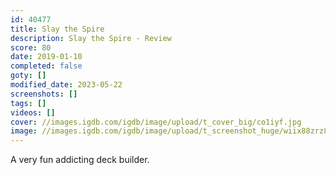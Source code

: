 ```yaml
---
id: 40477
title: Slay the Spire
description: Slay the Spire - Review
score: 80
date: 2019-01-10
completed: false
goty: []
modified_date: 2023-05-22
screenshots: []
tags: []
videos: []
cover: //images.igdb.com/igdb/image/upload/t_cover_big/co1iyf.jpg
image: //images.igdb.com/igdb/image/upload/t_screenshot_huge/wiix88zrz8o1mguwi47n.jpg
---
```

A very fun addicting deck builder.